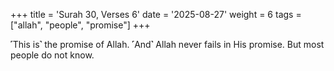 +++
title = 'Surah 30, Verses 6'
date = '2025-08-27'
weight = 6
tags = ["allah", "people", "promise"]
+++

˹This is˺ the promise of Allah. ˹And˺ Allah never fails in His promise. But most people do not know.